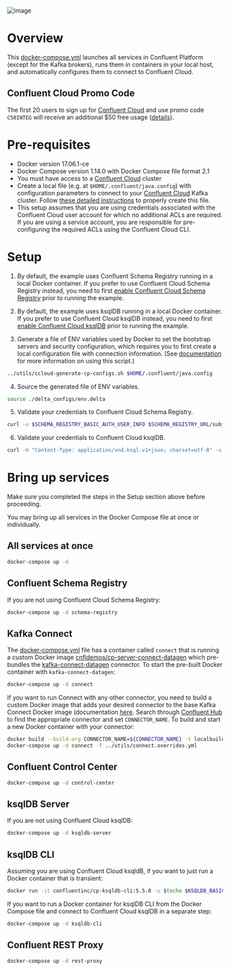 ![image](../images/confluent-logo-300-2.png)

# Overview

This [docker-compose.yml](docker-compose.yml) launches all services in Confluent Platform (except for the Kafka brokers), runs them in containers in your local host, and automatically configures them to connect to Confluent Cloud.

## Confluent Cloud Promo Code

The first 20 users to sign up for [Confluent Cloud](https://www.confluent.io/confluent-cloud/?utm_source=github&utm_medium=demo&utm_campaign=ch.cp-all-in-one_type.community_content.cp-all-in-one-cloud) and use promo code ``C50INTEG`` will receive an additional $50 free usage ([details](https://www.confluent.io/confluent-cloud-promo-disclaimer/?utm_source=github&utm_medium=demo&utm_campaign=ch.cp-all-in-one_type.community_content.cp-all-in-one-cloud)).

# Pre-requisites

* Docker version 17.06.1-ce
* Docker Compose version 1.14.0 with Docker Compose file format 2.1
* You must have access to a [Confluent Cloud](https://www.confluent.io/confluent-cloud/?utm_source=github&utm_medium=demo&utm_campaign=ch.cp-all-in-one_type.community_content.cp-all-in-one-cloud) cluster
* Create a local file (e.g. at `$HOME/.confluent/java.config`) with configuration parameters to connect to your [Confluent Cloud](https://www.confluent.io/confluent-cloud/?utm_source=github&utm_medium=demo&utm_campaign=ch.cp-all-in-one_type.community_content.cp-all-in-one-cloud) Kafka cluster.  Follow [these detailed instructions](https://github.com/confluentinc/configuration-templates/tree/master/README.md) to properly create this file.
* This setup assumes that you are using credentials associated with the Confluent Cloud user account for which no additional ACLs are required. If you are using a service account, you are responsible for pre-configuring the required ACLs using the Confluent Cloud CLI.

# Setup

1. By default, the example uses Confluent Schema Registry running in a local Docker container. If you prefer to use Confluent Cloud Schema Registry instead, you need to first [enable Confluent Cloud Schema Registry](http://docs.confluent.io/current/quickstart/cloud-quickstart.html#step-3-configure-sr-ccloud?utm_source=github&utm_medium=demo&utm_campaign=ch.cp-all-in-one_type.community_content.cp-all-in-one-cloud) prior to running the example.

2. By default, the example uses ksqlDB running in a local Docker container. If you prefer to use Confluent Cloud ksqlDB instead, you need to first [enable Confluent Cloud ksqlDB](https://docs.confluent.io/current/quickstart/cloud-quickstart/ksql.html#create-a-ksqldb-application-in-ccloud?utm_source=github&utm_medium=demo&utm_campaign=ch.cp-all-in-one_type.community_content.cp-all-in-one-cloud) prior to running the example.

3. Generate a file of ENV variables used by Docker to set the bootstrap servers and security configuration, which requires you to first create a local configuration file with connection information.
(See [documentation](https://docs.confluent.io/current/cloud/connect/auto-generate-configs.html?utm_source=github&utm_medium=demo&utm_campaign=ch.cp-all-in-one_type.community_content.cp-all-in-one-cloud) for more information on using this script.)

```bash
../utils/ccloud-generate-cp-configs.sh $HOME/.confluent/java.config
```

4. Source the generated file of ENV variables.

```bash
source ./delta_configs/env.delta
```

5. Validate your credentials to Confluent Cloud Schema Registry.

```bash
curl -u $SCHEMA_REGISTRY_BASIC_AUTH_USER_INFO $SCHEMA_REGISTRY_URL/subjects
``` 

6. Validate your credentials to Confluent Cloud ksqlDB.

```bash
curl -H "Content-Type: application/vnd.ksql.v1+json; charset=utf-8" -u $KSQLDB_BASIC_AUTH_USER_INFO $KSQLDB_ENDPOINT/info
```

# Bring up services

Make sure you completed the steps in the Setup section above before proceeding. 

You may bring up all services in the Docker Compose file at once or individually.

## All services at once

```bash
docker-compose up -d
```

## Confluent Schema Registry

If you are not using Confluent Cloud Schema Registry:

```bash
docker-compose up -d schema-registry
```

## Kafka Connect

The [docker-compose.yml](docker-compose.yml) file has a container called `connect` that is running a custom Docker image [cnfldemos/cp-server-connect-datagen](https://hub.docker.com/r/cnfldemos/cp-server-connect-datagen/) which pre-bundles the [kafka-connect-datagen](https://www.confluent.io/hub/confluentinc/kafka-connect-datagen?utm_source=github&utm_medium=demo&utm_campaign=ch.cp-all-in-one_type.community_content.cp-all-in-one-cloud) connector.
To start the pre-built Docker container with `kafka-connect-datagen`:

```bash
docker-compose up -d connect
```

If you want to run Connect with any other connector, you need to build a custom Docker image that adds your desired connector to the base Kafka Connect Docker image (documentation [here](https://docs.confluent.io/current/connect/managing/extending.html?utm_source=github&utm_medium=demo&utm_campaign=ch.cp-all-in-one_type.community_content.cp-all-in-one-cloud).
Search through [Confluent Hub](https://www.confluent.io/hub/?utm_source=github&utm_medium=demo&utm_campaign=ch.cp-all-in-one_type.community_content.cp-all-in-one-cloud) to find the appropriate connector and set `CONNECTOR_NAME`.
To build and start a new Docker container with your connector:

```bash
docker build --build-arg CONNECTOR_NAME=${CONNECTOR_NAME} -t localbuild/connect_custom_example:latest -f ../utils/Dockerfile .
docker-compose up -d connect -f ../utils/connect.overrides.yml
```

## Confluent Control Center

```bash
docker-compose up -d control-center
```

## ksqlDB Server

If you are not using Confluent Cloud ksqlDB:

```bash
docker-compose up -d ksqldb-server
```

## ksqlDB CLI

Assuming you are using Confluent Cloud ksqldB, if you want to just run a Docker container that is transient:

```bash
docker run -it confluentinc/cp-ksqldb-cli:5.5.0 -u $(echo $KSQLDB_BASIC_AUTH_USER_INFO | awk -F: '{print $1}') -p $(echo $KSQLDB_BASIC_AUTH_USER_INFO | awk -F: '{print $2}') $KSQLDB_ENDPOINT
```

If you want to run a Docker container for ksqlDB CLI from the Docker Compose file and connect to Confluent Cloud ksqlDB in a separate step:

```bash
docker-compose up -d ksqldb-cli
```

## Confluent REST Proxy

```bash
docker-compose up -d rest-proxy
```
